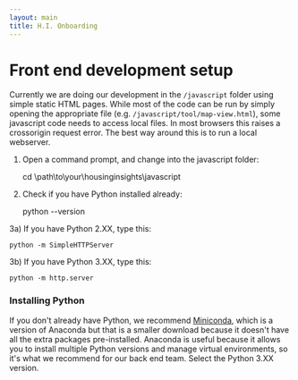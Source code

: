 ```yaml
---
layout: main
title: H.I. Onboarding
---
```


# Front end development setup

Currently we are doing our development in the `/javascript` folder using simple static HTML pages. While most of the code can be run by simply opening the appropriate file (e.g. `/javascript/tool/map-view.html`), some javascript code needs to access local files. In most browsers this raises a crossorigin request error. The best way around this is to run a local webserver. 

1) Open a command prompt, and change into the javascript folder: 

    cd \path\to\your\housinginsights\javascript

2) Check if you have Python installed already:

    python --version

3a) If you have Python 2.XX, type this:
    
    python -m SimpleHTTPServer

3b) If you have Python 3.XX, type this:
    
    python -m http.server

### Installing Python

If you don't already have Python, we recommend [Miniconda](https://conda.io/miniconda.html), which is a version of Anaconda but that is a smaller download because it doesn't have all the extra packages pre-installed. Anaconda is useful because it allows you to install multiple Python versions and manage virtual environments, so it's what we recommend for our back end team. Select the Python 3.XX version.


